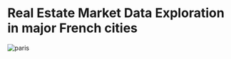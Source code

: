 # Real Estate Market Data Exploration in major French cities

![paris](https://media-cms.louvrehotels.com/static/styles/default/public/2020-01/paris-header-hotels-kyriad.jpg)
